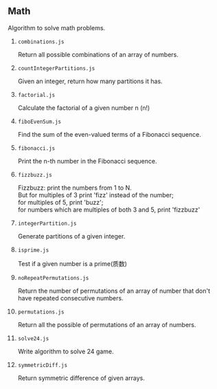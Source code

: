 ## Math

Algorithm to solve math problems.

1. `combinations.js`

   Return all possible combinations of an array of numbers.

1. `countIntegerPartitions.js`

   Given an integer, return how many partitions it has.

1. `factorial.js`

   Calculate the factorial of a given number n (n!)

1. `fiboEvenSum.js`

   Find the sum of the even-valued terms of a Fibonacci sequence.

1. `fibonacci.js`

   Print the n-th number in the Fibonacci sequence.

1. `fizzbuzz.js`

   Fizzbuzz: print the numbers from 1 to N.<br>
   But for multiples of 3 print 'fizz' instead of the number;<br>
   for multiples of 5, print 'buzz';<br>
   for numbers which are multiples of both 3 and 5, print 'fizzbuzz'<br>

1. `integerPartition.js`

   Generate partitions of a given integer.

1. `isprime.js`

   Test if a given number is a prime(质数)

1. `noRepeatPermutations.js`

   Return the number of permutations of an array of number that don't have repeated consecutive numbers.

1. `permutations.js`

   Return all the possible of permutations of an array of numbers.

1. `solve24.js`

   Write algorithm to solve 24 game.

1. `symmetricDiff.js`

   Return symmetric difference of given arrays.
